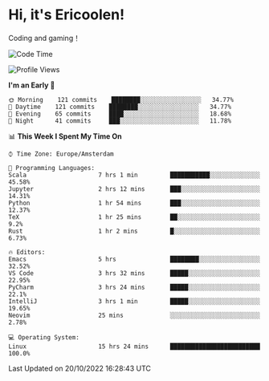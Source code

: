 # Hi, it's Ericoolen!
Coding and gaming！

<!--START_SECTION:waka-->
![Code Time](http://img.shields.io/badge/Code%20Time-464%20hrs%2050%20mins-blue)

![Profile Views](http://img.shields.io/badge/Profile%20Views-7-blue)

**I'm an Early 🐤** 

```text
🌞 Morning    121 commits    ████████░░░░░░░░░░░░░░░░░   34.77% 
🌆 Daytime    121 commits    ████████░░░░░░░░░░░░░░░░░   34.77% 
🌃 Evening    65 commits     ████░░░░░░░░░░░░░░░░░░░░░   18.68% 
🌙 Night      41 commits     ███░░░░░░░░░░░░░░░░░░░░░░   11.78%

```


📊 **This Week I Spent My Time On** 

```text
⌚︎ Time Zone: Europe/Amsterdam

💬 Programming Languages: 
Scala                    7 hrs 1 min         ███████████░░░░░░░░░░░░░░   45.58% 
Jupyter                  2 hrs 12 mins       ███░░░░░░░░░░░░░░░░░░░░░░   14.31% 
Python                   1 hr 54 mins        ███░░░░░░░░░░░░░░░░░░░░░░   12.37% 
TeX                      1 hr 25 mins        ██░░░░░░░░░░░░░░░░░░░░░░░   9.2% 
Rust                     1 hr 2 mins         █░░░░░░░░░░░░░░░░░░░░░░░░   6.73%

🔥 Editors: 
Emacs                    5 hrs               ████████░░░░░░░░░░░░░░░░░   32.52% 
VS Code                  3 hrs 32 mins       █████░░░░░░░░░░░░░░░░░░░░   22.95% 
PyCharm                  3 hrs 24 mins       █████░░░░░░░░░░░░░░░░░░░░   22.1% 
IntelliJ                 3 hrs 1 min         █████░░░░░░░░░░░░░░░░░░░░   19.65% 
Neovim                   25 mins             ░░░░░░░░░░░░░░░░░░░░░░░░░   2.78%

💻 Operating System: 
Linux                    15 hrs 24 mins      █████████████████████████   100.0%

```


 Last Updated on 20/10/2022 16:28:43 UTC
<!--END_SECTION:waka-->

